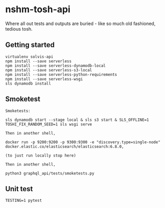 # nshm-tosh-api
Where all out tests and outputs are buried  - like so much old fashioned, tedious tosh.


## Getting started

```
virtualenv solvis-api
npm install --save serverless
npm install --save serverless-dynamodb-local
npm install --save serverless-s3-local
npm install --save serverless-python-requirements
npm install --save serverless-wsgi
sls dynamodb install
```

## Smoketest
```
Smoketests:

sls dynamodb start --stage local & sls s3 start & SLS_OFFLINE=1 TOSHI_FIX_RANDOM_SEED=1 sls wsgi serve

Then in another shell,

docker run -p 9200:9200 -p 9300:9300 -e "discovery.type=single-node" docker.elastic.co/elasticsearch/elasticsearch:6.8.0,

(to just run locally stop here)

Then in another shell,

python3 graphql_api/tests/smoketests.py
```

## Unit test
```
TESTING=1 pytest
```
